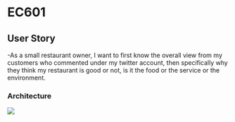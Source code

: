 # EC601

## User Story
-As a small restaurant owner, I want to first know the overall view from my customers who commented under my twitter account, then specifically why they think my restaurant is good or not, is it the food or the service or the environment.

### Architecture
<img src="https://github.com/shengyaoshao/EC601/edit/master/README.md">
